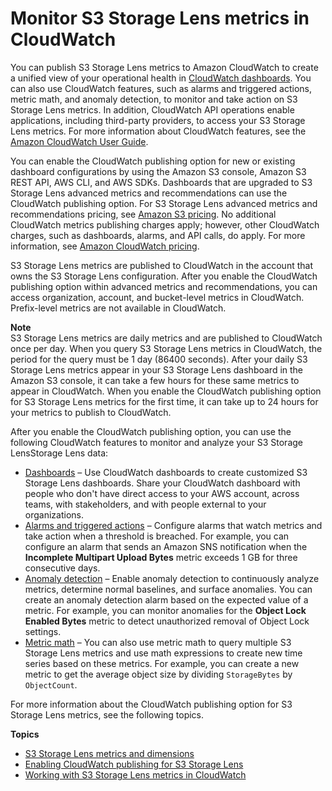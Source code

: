 # Monitor S3 Storage Lens metrics in CloudWatch<a name="storage_lens_view_metrics_cloudwatch"></a>

You can publish S3 Storage Lens metrics to Amazon CloudWatch to create a unified view of your operational health in [CloudWatch dashboards](https://docs.aws.amazon.com/AmazonCloudWatch/latest/monitoring/CloudWatch_Dashboards.html)\. You can also use CloudWatch features, such as alarms and triggered actions, metric math, and anomaly detection, to monitor and take action on S3 Storage Lens metrics\. In addition, CloudWatch API operations enable applications, including third\-party providers, to access your S3 Storage Lens metrics\. For more information about CloudWatch features, see the [Amazon CloudWatch User Guide](https://docs.aws.amazon.com/AmazonCloudWatch/latest/monitoring/cloudwatch_concepts.html)\.

You can enable the CloudWatch publishing option for new or existing dashboard configurations by using the Amazon S3 console, Amazon S3 REST API, AWS CLI, and AWS SDKs\. Dashboards that are upgraded to S3 Storage Lens advanced metrics and recommendations can use the CloudWatch publishing option\. For S3 Storage Lens advanced metrics and recommendations pricing, see [Amazon S3 pricing](http://aws.amazon.com/s3/pricing/)\. No additional CloudWatch metrics publishing charges apply; however, other CloudWatch charges, such as dashboards, alarms, and API calls, do apply\. For more information, see [Amazon CloudWatch pricing](http://aws.amazon.com/cloudwatch/pricing/)\. 

S3 Storage Lens metrics are published to CloudWatch in the account that owns the S3 Storage Lens configuration\. After you enable the CloudWatch publishing option within advanced metrics and recommendations, you can access organization, account, and bucket\-level metrics in CloudWatch\. Prefix\-level metrics are not available in CloudWatch\.

**Note**  
S3 Storage Lens metrics are daily metrics and are published to CloudWatch once per day\. When you query S3 Storage Lens metrics in CloudWatch, the period for the query must be 1 day \(86400 seconds\)\. After your daily S3 Storage Lens metrics appear in your S3 Storage Lens dashboard in the Amazon S3 console, it can take a few hours for these same metrics to appear in CloudWatch\. When you enable the CloudWatch publishing option for S3 Storage Lens metrics for the first time, it can take up to 24 hours for your metrics to publish to CloudWatch\. 

After you enable the CloudWatch publishing option, you can use the following CloudWatch features to monitor and analyze your S3 Storage LensStorage Lens data:
+ [Dashboards](storage-lens-cloudwatch-monitoring-cloudwatch.md#storage-lens-cloudwatch-monitoring-cloudwatch-dashboards) – Use CloudWatch dashboards to create customized S3 Storage Lens dashboards\. Share your CloudWatch dashboard with people who don't have direct access to your AWS account, across teams, with stakeholders, and with people external to your organizations\. 
+ [Alarms and triggered actions](storage-lens-cloudwatch-monitoring-cloudwatch.md#storage-lens-cloudwatch-monitoring-cloudwatch-alarms) – Configure alarms that watch metrics and take action when a threshold is breached\. For example, you can configure an alarm that sends an Amazon SNS notification when the **Incomplete Multipart Upload Bytes** metric exceeds 1 GB for three consecutive days\. 
+ [Anomaly detection](storage-lens-cloudwatch-monitoring-cloudwatch.md#storage-lens-cloudwatch-monitoring-cloudwatch-alarms) – Enable anomaly detection to continuously analyze metrics, determine normal baselines, and surface anomalies\. You can create an anomaly detection alarm based on the expected value of a metric\. For example, you can monitor anomalies for the **Object Lock Enabled Bytes** metric to detect unauthorized removal of Object Lock settings\.
+ [Metric math](storage-lens-cloudwatch-monitoring-cloudwatch.md#storage-lens-cloudwatch-monitoring-cloudwatch-metric-math) – You can also use metric math to query multiple S3 Storage Lens metrics and use math expressions to create new time series based on these metrics\. For example, you can create a new metric to get the average object size by dividing `StorageBytes` by `ObjectCount`\.

For more information about the CloudWatch publishing option for S3 Storage Lens metrics, see the following topics\.

**Topics**
+ [S3 Storage Lens metrics and dimensions](storage-lens-cloudwatch-metrics-dimensions.md)
+ [Enabling CloudWatch publishing for S3 Storage Lens](storage-lens-cloudwatch-enable-publish-option.md)
+ [Working with S3 Storage Lens metrics in CloudWatch](storage-lens-cloudwatch-monitoring-cloudwatch.md)